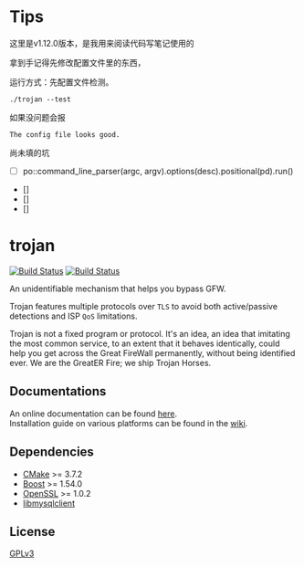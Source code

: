 # Tips

这里是v1.12.0版本，是我用来阅读代码写笔记使用的

拿到手记得先修改配置文件里的东西，

运行方式：先配置文件检测。
```
./trojan --test
```
如果没问题会报
```
The config file looks good.
```

尚未填的坑
- [ ] po::command_line_parser(argc, argv).options(desc).positional(pd).run()
- []
- []
- []



# trojan

[![Build Status](https://travis-ci.org/trojan-gfw/trojan.svg?branch=master)](https://travis-ci.org/trojan-gfw/trojan) [![Build Status](https://ci.appveyor.com/api/projects/status/e0ulqwb44i7j5gkl/branch/master?svg=true)](https://ci.appveyor.com/project/GreaterFire/trojan/branch/master)

An unidentifiable mechanism that helps you bypass GFW.

Trojan features multiple protocols over `TLS` to avoid both active/passive detections and ISP `QoS` limitations.

Trojan is not a fixed program or protocol. It's an idea, an idea that imitating the most common service, to an extent that it behaves identically, could help you get across the Great FireWall permanently, without being identified ever. We are the GreatER Fire; we ship Trojan Horses.

## Documentations

An online documentation can be found [here](https://trojan-gfw.github.io/trojan/).  
Installation guide on various platforms can be found in the [wiki](https://github.com/trojan-gfw/trojan/wiki/Binary-&-Package-Distributions).

## Dependencies

- [CMake](https://cmake.org/) >= 3.7.2
- [Boost](http://www.boost.org/) >= 1.54.0
- [OpenSSL](https://www.openssl.org/) >= 1.0.2
- [libmysqlclient](https://dev.mysql.com/downloads/connector/c/)

## License

[GPLv3](LICENSE)
